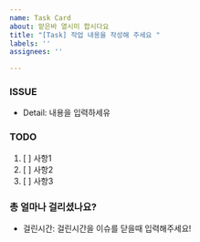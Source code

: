 ```yaml
---
name: Task Card
about: 맡은바 열시미 합시다요
title: "[Task] 작업 내용을 작성해 주세요 "
labels: ''
assignees: ''

---
```


### ISSUE
- Detail: 내용을 입력하세유

### TODO
1. [ ] 사항1
2. [ ] 사항2
3. [ ] 사항3

### 총 얼마나 걸리셨나요?
- 걸린시간: 걸린시간을 이슈를 닫을때 입력해주세요!
